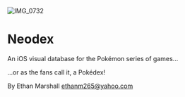 ![IMG_0732](https://user-images.githubusercontent.com/40375449/182405744-455d7de2-3a67-4814-adcb-7728c8f36716.jpeg)

Neodex
===========================
An iOS visual database for the Pokémon series of games...

...or as the fans call it, a Pokédex!

By Ethan Marshall <ethanm265@yahoo.com>
